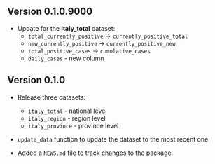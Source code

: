 ## Version 0.1.0.9000

* Update for the **italy_total** dataset:
  - `total_currently_positive` -> `currently_positive_total`
  - `new_currently_positive` -> `currently_positive_new`
  - `total_positive_cases` -> `cumulative_cases`
  - `daily_cases` - new column

## Version 0.1.0

* Release three datasets:
  - `italy_total` - national level
  - `italy_region` - region level
  - `italy_province` - province level
* `update_data` function to update the dataset to the most recent one


* Added a `NEWS.md` file to track changes to the package.
